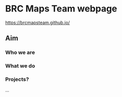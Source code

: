 # BRC Maps Team webpage

https://brcmapsteam.github.io/

## Aim

### Who we are

### What we do

### Projects?
...
